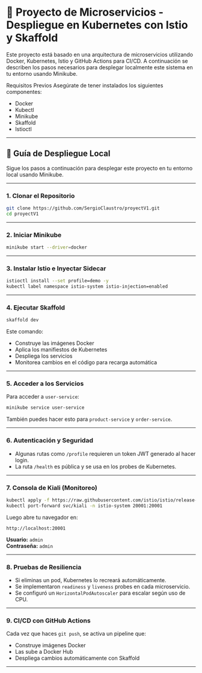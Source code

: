 # 🚀 Proyecto de Microservicios - Despliegue en Kubernetes con Istio y Skaffold

Este proyecto está basado en una arquitectura de microservicios utilizando Docker, Kubernetes, Istio y GitHub Actions para CI/CD. A continuación se describen los pasos necesarios para desplegar localmente este sistema en tu entorno usando Minikube.

Requisitos Previos
Asegúrate de tener instalados los siguientes componentes:

- Docker
- Kubectl
- Minikube
- Skaffold
- Istioctl

---

## 🚀 Guía de Despliegue Local

Sigue los pasos a continuación para desplegar este proyecto en tu entorno local usando Minikube.

---

### 1. Clonar el Repositorio

```bash
git clone https://github.com/SergioClaustro/proyectV1.git
cd proyectV1
```

---

### 2. Iniciar Minikube

```bash
minikube start --driver=docker
```

---

### 3. Instalar Istio e Inyectar Sidecar

```bash
istioctl install --set profile=demo -y
kubectl label namespace istio-system istio-injection=enabled
```

---

### 4. Ejecutar Skaffold

```bash
skaffold dev
```

Este comando:

- Construye las imágenes Docker
- Aplica los manifiestos de Kubernetes
- Despliega los servicios
- Monitorea cambios en el código para recarga automática

---

### 5. Acceder a los Servicios

Para acceder a `user-service`:

```bash
minikube service user-service
```

También puedes hacer esto para `product-service` y `order-service`.

---

### 6. Autenticación y Seguridad

- Algunas rutas como `/profile` requieren un token JWT generado al hacer login.
- La ruta `/health` es pública y se usa en los probes de Kubernetes.

---

### 7. Consola de Kiali (Monitoreo)

```bash
kubectl apply -f https://raw.githubusercontent.com/istio/istio/release-1.20/samples/addons/kiali.yaml
kubectl port-forward svc/kiali -n istio-system 20001:20001
```

Luego abre tu navegador en:

```
http://localhost:20001
```

**Usuario:** `admin`  
**Contraseña:** `admin`

---

### 8. Pruebas de Resiliencia

- Si eliminas un pod, Kubernetes lo recreará automáticamente.
- Se implementaron `readiness` y `liveness` probes en cada microservicio.
- Se configuró un `HorizontalPodAutoscaler` para escalar según uso de CPU.

---

### 9. CI/CD con GitHub Actions

Cada vez que haces `git push`, se activa un pipeline que:

- Construye imágenes Docker
- Las sube a Docker Hub
- Despliega cambios automáticamente con Skaffold

---
